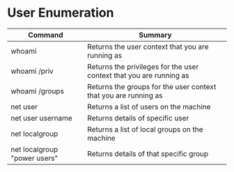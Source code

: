 # User Enumeration

| Command | Summary |
| --------- | ---------------------------- |
| whoami | Returns the user context that you are running as |
| whoami /priv | Returns the privileges for the user context that you are running as |
| whoami /groups | Returns the groups for the user context that you are running as |
| net user | Returns a list of users on the machine |
| net user username	| Returns details of specific user |
| net localgroup | Returns a list of local groups on the machine |
| net localgroup "power users" | Returns details of that specific group |
